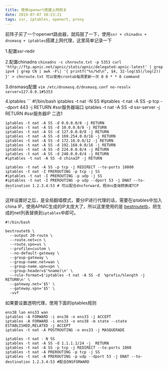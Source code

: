 ```yaml
---
title: 使用openwrt搭建上网网关
date: 2019-07-07 10:23:21
tags: ssr, iptables, openwrt, proxy
---
```



前阵子买了一个openwrt路由器，就捣鼓了一下，使用`ssr + chinadns + dnsmasq + iptables`搭建上网代理，这里简单记录一下

1.配置ssr-redir

2.配置chinadns
    ```
    chinadns -c chnroute.txt -p 5353
    curl 'http://ftp.apnic.net/apnic/stats/apnic/delegated-apnic-latest' | grep ipv4 | grep CN | awk -F\| '{ printf("%s/%d\n", $4, 32-log($5)/log(2)) }' > chnroute.txt
    可以使用crontab每周更新一次
    0 0 * * 0 command
    ```

3.dnsmasq配置
    ```
    vim /etc/dnsmasq.d/dnsmasq.conf
    no-resolv
    server=127.0.0.1#5353
    ```

4.iptables
    ```
    #!/bin/bash
    iptables -t nat -N SS
    #iptables -t nat -A SS -p tcp --dport 443 -j RETURN	#ssr服务器端口
    iptables -t nat -A SS -d ssr-server -j RETURN		#ssr服务器IP	二选1

    iptables -t nat -A SS -d 0.0.0.0/8 -j RETURN
    iptables -t nat -A SS -d 10.0.0.0/8 -j RETURN
    iptables -t nat -A SS -d 127.0.0.0/8 -j RETURN
    iptables -t nat -A SS -d 169.254.0.0/16 -j RETURN
    iptables -t nat -A SS -d 172.16.0.0/12 -j RETURN
    iptables -t nat -A SS -d 192.168.0.0/16 -j RETURN
    iptables -t nat -A SS -d 224.0.0.0/4 -j RETURN
    iptables -t nat -A SS -d 240.0.0.0/4 -j RETURN
    #iptables -t nat -A SS -d chinaIP -j RETURN

    iptables -t nat -A SS -p tcp -j REDIRECT --to-ports 10800
    iptables -t nat -I PREROUTING -p tcp -j SS
    #iptables -t nat -I PREROUTING -p udp -j SS				
    #iptables -t nat -I PREROUTING -p udp --dport 53 -j DNAT --to-destination 1.2.3.4:53 # 可以配合dnsforward，把dns查询转换成TCP
    ```

这样设置好之后，是全局翻墙模式，要分IP进行代理的话，需要在iptables中加入china IP，使用APNIC生成的IP太庞大了，所以这里使用的是 [bestroutetb](https://github.com/ashi009/bestroutetb)，把生成的net列表替换到`iptables`中即可。
```
#!/bin/bash

bestroutetb \
  --output 20-route \
  --route.net=cn \
  --route.vpn=us \
  --profile=custom \
  --no-default-gateway \
  --group-gateway \
  --group-name.net=wan \
  --group-name.vpn=vpn \
  --group-header=$'%name)\n' \
  --rule-format=$'iptables -t nat -A SS -d  %prefix/%length -j RETURN\n' \
  --gateway.net='$5' \
  --gateway.vpn='$5' \
  -vvf
```

如果要设置透明代理，使用下面的iptables规则
```
ens38 lan ens33 wan
iptables -A FORWARD -i ens38 -o ens33 -j ACCEPT
iptables -A FORWARD -i ens33 -o ens38 -m state --state ESTABLISHED,RELATED -j ACCEPT
iptables -t nat -A POSTROUTING -o ens33 -j MASQUERADE

iptables -t nat - N SS
iptables -t nat -A SS -d 1.1.1.1/24 -j  RETURN
iptables -t nat -A SS -p tcp -j REDIRECT --to-ports 1080
iptables -t nat -A PREROUTING -p tcp -j SS
iptables -t nat -A PREROUTING -p udp --dport 53 -j DNAT --to-destination 1.2.3.4:53 #配合DNSFORWARD
```